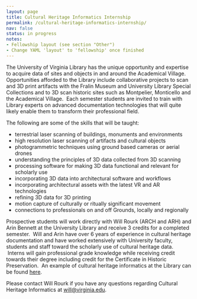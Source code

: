 ```yaml
---
layout: page
title: Cultural Heritage Informatics Internship
permalink: /cultural-heritage-informatics-internship/
nav: false
status: in progress
notes:
- Fellowship layout (see section "Other")
- Change YAML 'layout' to 'fellowship' once finished
---
```


The University of Virginia Library has the unique opportunity and expertise to acquire data of sites and objects in and around the Academical Village. Opportunities afforded to the Library include collaborative projects to scan and 3D print artifacts with the Fralin Museum and University Library Special Collections and to 3D scan historic sites such as Montpelier, Monticello and the Academical Village.  Each semester students are invited to train with Library experts on advanced documentation technologies that will quite likely enable them to transform their professional field.

The following are some of the skills that will be taught:

* terrestrial laser scanning of buildings, monuments and environments
* high resolution laser scanning of artifacts and cultural objects
* photogrammetric techniques using ground based cameras or aerial drones
* understanding the principles of 3D data collected from 3D scanning
* processing software for making 3D data functional and relevant for scholarly use
* incorporating 3D data into architectural software and workflows
* incorporating architectural assets with the latest VR and AR technologies
* refining 3D data for 3D printing
* motion capture of culturally or ritually significant movement
* connections to professionals on and off Grounds, locally and regionally

Prospective students will work directly with Will Rourk (ARCH and ARH) and Arin Bennett at the University Library and receive 3 credits for a completed semester.  Will and Arin have over 6 years of experience in cultural heritage documentation and have worked extensively with University faculty, students and staff toward the scholarly use of cultural heritage data.  Interns will gain professional grade knowledge while receiving credit towards their degree including credit for the Certificate in Historic Preservation.  An example of cultural heritage informatics at the Library can be found [here](http://bit.ly/UVA3D).

Please contact Will Rourk if you have any questions regarding Cultural Heritage Informatics at [will@virginia.edu](mailto:will@virginia.edu).
